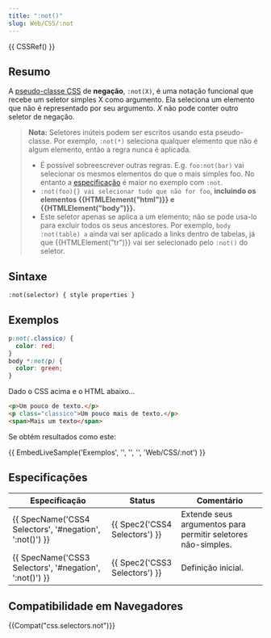 ```yaml
---
title: ":not()"
slug: Web/CSS/:not
---
```


{{ CSSRef() }}

## Resumo

A [pseudo-classe CSS](/pt-BR/docs/Web/CSS/Pseudo-classes) de **negação**, `:not(X)`, é uma notação funcional que recebe um seletor simples X como argumento. Ela seleciona um elemento que não é representado por seu argumento. _X_ não pode conter outro seletor de negação.

> **Nota:** Seletores inúteis podem ser escritos usando esta pseudo-classe. Por exemplo, `:not(*)` seleciona qualquer elemento que não é algum elemento, então a regra nunca é aplicada.
>
> - É possível sobreescrever outras regras. E.g. `foo:not(bar)` vai selecionar os mesmos elementos do que o mais simples foo. No entanto a [especificação](/pt-BR/docs/Web/CSS/Specificity) é maior no exemplo com `:not`.
> - `:not(foo){} vai selecionar tudo que não for foo`, **incluindo os elementos {{HTMLElement("html")}} e {{HTMLElement("body")}}.**
> - Este seletor apenas se aplica a um elemento; não se pode usa-lo para excluir todos os seus ancestores. Por exemplo, `body :not(table) a` ainda vai ser aplicado a links dentro de tabelas, já que {{HTMLElement("tr")}} vai ser selecionado pelo `:not()` do seletor.

## Sintaxe

```
:not(selector) { style properties }
```

## Exemplos

```css
p:not(.classico) {
  color: red;
}
body *:not(p) {
  color: green;
}
```

Dado o CSS acima e o HTML abaixo...

```html
<p>Um pouco de texto.</p>
<p class="classico">Um pouco mais de texto.</p>
<span>Mais um texto</span>
```

Se obtém resultados como este:

{{ EmbedLiveSample('Exemplos', '', '', '', 'Web/CSS/:not') }}

## Especificações

| Especificação                                           | Status                        | Comentário                                                   |
| ------------------------------------------------------- | ----------------------------- | ------------------------------------------------------------ |
| {{ SpecName('CSS4 Selectors', '#negation', ':not()') }} | {{ Spec2('CSS4 Selectors') }} | Extende seus argumentos para permitir seletores não-simples. |
| {{ SpecName('CSS3 Selectors', '#negation', ':not()') }} | {{ Spec2('CSS3 Selectors') }} | Definição inicial.                                           |

## Compatibilidade em Navegadores

{{Compat("css.selectors.not")}}
